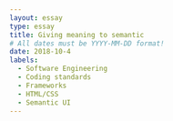 ```yaml
---
layout: essay
type: essay
title: Giving meaning to semantic
# All dates must be YYYY-MM-DD format!
date: 2018-10-4
labels:
  - Software Engineering
  - Coding standards
  - Frameworks
  - HTML/CSS
  - Semantic UI
---
```


